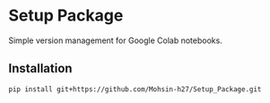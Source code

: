 
# Setup Package

Simple version management for Google Colab notebooks.

## Installation
```bash
pip install git+https://github.com/Mohsin-h27/Setup_Package.git
